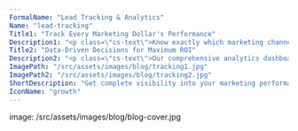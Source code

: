 ```yaml
---
FormalName: "Lead Tracking & Analytics"
Name: "lead-tracking"
Title1: "Track Every Marketing Dollar's Performance"
Description1: "<p class=\"cs-text\">Know exactly which marketing channels are delivering your best restoration leads. Our advanced tracking system monitors calls, form submissions, and chat interactions to measure true ROI from each campaign. Get detailed insights on lead quality, conversion rates, and cost per acquisition.</p>"
Title2: "Data-Driven Decisions for Maximum ROI"
Description2: "<p class=\"cs-text\">Our comprehensive analytics dashboard provides real-time visibility into your marketing performance. Track emergency vs. non-emergency leads, monitor call handling efficiency, and measure booking rates. We integrate call recording, form tracking, and revenue data to show the complete journey from click to completed job. Regular performance reviews help optimize campaigns for maximum return on your marketing investment.</p>"
ImagePath: "/src/assets/images/blog/tracking1.jpg"
ImagePath2: "/src/assets/images/blog/tracking2.jpg"
ShortDescription: "Get complete visibility into your marketing performance with detailed tracking of leads, calls, and ROI across all channels."
IconName: "growth"
---
```

image: /src/assets/images/blog/blog-cover.jpg
